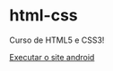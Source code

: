# html-css
 Curso de HTML5 e CSS3!

 <a href="https://ge016.github.io/html-css/desafios/010/androide.html"> Executar o site android </a>

